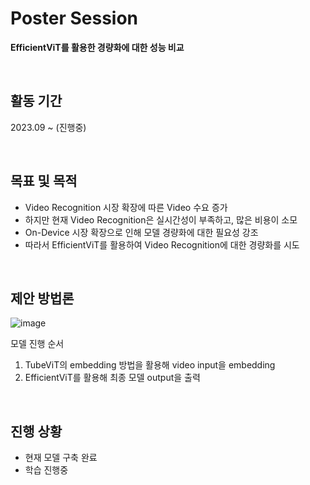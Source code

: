 # Poster Session
**EfficientViT를 활용한 경량화에 대한 성능 비교**

<br/>

## 활동 기간
2023.09 ~ (진행중) 

<br/>

## 목표 및 목적
- Video Recognition 시장 확장에 따른 Video 수요 증가
- 하지만 현재 Video Recognition은 실시간성이 부족하고, 많은 비용이 소모
- On-Device 시장 확장으로 인해 모델 경량화에 대한 필요성 강조
- 따라서 EfficientViT를 활용하여 Video Recognition에 대한 경량화를 시도

<br/>

## 제안 방법론
![image](https://github.com/KiSeoupShin/2023_XAI/assets/108209592/b1791430-b4af-4658-a1a8-548b6512a508)

모델 진행 순서  
1. TubeViT의 embedding 방법을 활용해 video input을 embedding
2. EfficientViT를 활용해 최종 모델 output을 출력

<br/>

## 진행 상황
- 현재 모델 구축 완료
- 학습 진행중
